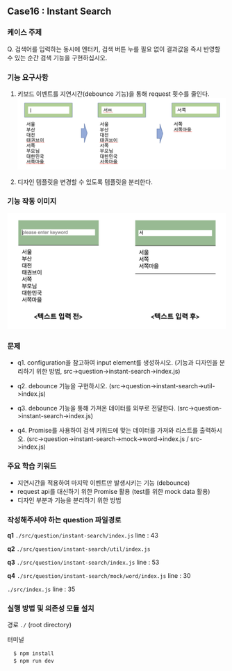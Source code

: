 ## Case16 : Instant Search


### 케이스 주제

Q. 검색어를 입력하는 동시에 엔터키, 검색 버튼 누를 필요 없이 결과값을 즉시 반영할 수 있는 순간 검색 기능을 구현하십시오.


### 기능 요구사항

1. 키보드 이벤트를 지연시간(debounce 기능)을 통해 request 횟수를 줄인다.
![요구사항 첫번째](./src/solution/presenter/instant-search/assets/instant_search_scope1.png)


2. 디자인 템플릿을 변경할 수 있도록 템플릿을 분리한다.


### 기능 작동 이미지
![example_image](./instant-search-example.png)


### 문제
- q1. configuration을 참고하여 input element를 생성하시오. (기능과 디자인을 분리하기 위한 방법, src->question->instant-search->index.js)

- q2. debounce 기능을 구현하시오. (src->question->instant-search->util->index.js)

- q3. debounce 기능을 통해 가져온 데이터를 외부로 전달한다. (src->question->instant-search->index.js)

- q4. Promise를 사용하여 검색 키워드에 맞는 데이터를 가져와 리스트를 출력하시오. (src->question->instant-search->mock->word->index.js / src->index.js)


### 주요 학습 키워드
- 지연시간을 적용하여 마지막 이벤트만 발생시키는 기능 (debounce) 
- request api를 대신하기 위한 Promise 활용 (test를 위한 mock data 활용)
- 디자인 부분과 기능을 분리하기 위한 방법


### 작성해주셔야 하는 question 파일경로

**q1**
`./src/question/instant-search/index.js`
line : 43

**q2**
`./src/question/instant-search/util/index.js`

**q3**
`./src/question/instant-search/index.js`
line : 53

**q4**
`./src/question/instant-search/mock/word/index.js`
line : 30

`./src/index.js`
line : 35


### 실행 방법 및 의존성 모듈 설치

경로
`./` (root directory)

터미널

```bash
  $ npm install
  $ npm run dev
```

